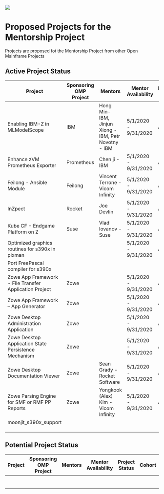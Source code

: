 ![](https://github.com/openmainframeproject/artwork/blob/master/projects/mentorship/mentorship-color.svg)

# Proposed Projects for the Mentorship Project

Projects are proposed fot the Mentorship Project from other Open Mainframe Projects

## Active Project Status

| Project | Sponsoring OMP Project | Mentors | Mentor Availability | Project Status | Cohort | Repository |  Descripton |
|---|---|---|---|---|---|---|---|
| Enabling IBM-Z in MLModelScope | IBM |Hong Min- IBM, Jinjun Xiong - IBM, Petr Novotny - IBM | 5/1/2020 - 9/31/2020 | Active | 2020 Summer Mentorship |https://github.com/openmainframeproject-internship/Enabling-IBM-Z-in-MLModelScope | |
|Enhance zVM Prometheus Exporter  | Prometheus | Chen ji - IBM | 5/1/2020 - 9/31/2020 | Active | 2020 Summer Mentorship |https://github.com/openmainframeproject-internship/Enhance-zvm-Prometheus-exporter | |
| Feilong - Ansible Module | Feilong | Vincent Terrone - Vicom Infinity | 5/1/2020 - 9/31/2020 | Active | 2020 Summer Mentorship |https://github.com/openmainframeproject-internship/Feilong---Ansible-Module | |
| InZpect | Rocket | Joe Devlin | 5/1/2020 - 9/31/2020 | Active | 2020 Summer Mentorship|https://github.com/openmainframeproject-internship/InZpect | |
| Kube CF - Endgame Platform on Z | Suse | Vlad Iovanov - Suse | 5/1/2020 - 9/31/2020 | Active | 2020 Summer Mentorship |https://github.com/openmainframeproject-internship/Kube-CF---Endgame-Platform-on-Z | |
| Optimized graphics routines for s390x in pixman | | | 5/1/2020 - 9/31/2020 | Active | 2020 Summer Mentorship | | |
| Port FreePascal compiler for s390x | | | | | | | |
| Zowe App Framework - File Transfer Application Project | Zowe | | 5/1/2020 - 9/31/2020 | Active | 2020 Summer Mentorship | | |
| Zowe App Framework – App Generator | Zowe | | 5/1/2020 - 9/31/2020 | Active | 2020 Summer Mentorship | | |
| Zowe Desktop Administration Application | Zowe | | 5/1/2020 - 9/31/2020 | Active | 2020 Summer Mentorship | | |
| Zowe Desktop Application State Persistence Mechanism | Zowe | | 5/1/2020 - 9/31/2020 | Active | 2020 Summer Mentorship | | |
| Zowe Desktop Documentation Viewer | Zowe | Sean Grady - Rocket Software | 5/1/2020 - 9/31/2020 | Active | 2020 Summer Mentorship |https://github.com/openmainframeproject-internship/Zowe-Desktop-Documentation-Viewer | |
| Zowe Parsing Engine for SMF or RMF PP Reports | Zowe | Yongkook (Alex) Kim - Vicom Infinity | 5/1/2020 - 9/31/2020 | Active | 2020 Summer Mentorship | https://github.com/openmainframeproject-internship/Zowe-Parsing-Engine-for-SMF-or-RMF-PP-Reports |  |
| moonjit_s390x_support | | | | | | | | 
| | | | | | | | |
| | | | | | | | |
| | | | | | | | |

## Potential Project Status

| Project | Sponsoring OMP Project | Mentors | Mentor Availability | Project Status | Cohort | Repository |  Descripton |
|---|---|---|---|---|---|---|---|
| | | | | | | | |
| | | | | | | | |
| | | | | | | | |
| | | | | | | | |
| | | | | | | | |
| | | | | | | | |
| | | | | | | | |
